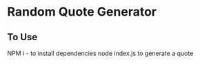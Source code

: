 # Random Quote Generator


## To Use
NPM i - to install dependencies
node index.js to generate a quote


